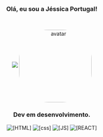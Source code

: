 <div align="center">

### Olá, eu sou a Jéssica Portugal!

##
<div style="display: inline_block"><br/>
  
   <img height="auto" src="https://github-readme-stats.vercel.app/api?username=jemportugal&show_icons=true&theme=tokyonight&include_all_commits=true&count_private=true"/>
   <img align="center" alt="avatar" height="195" style="border-radius:40%;" src="https://cdn.discordapp.com/attachments/981015431030652981/981025580453609493/output_tADOSw.gif">

</div>

### Dev em desenvolvimento.

![[HTML]](https://img.shields.io/badge/HTML5-E34F26?style=for-the-badge&logo=html5&logoColor=white)
![[css]](https://img.shields.io/badge/CSS3-1572B6?style=for-the-badge&logo=css3&logoColor=white)
![[JS]](https://img.shields.io/badge/JavaScript-F7DF1E?style=for-the-badge&logo=javascript&logoColor=black)
![[REACT]](https://img.shields.io/badge/React-20232A?style=for-the-badge&logo=react&logoColor=61DAFB)

</div>

